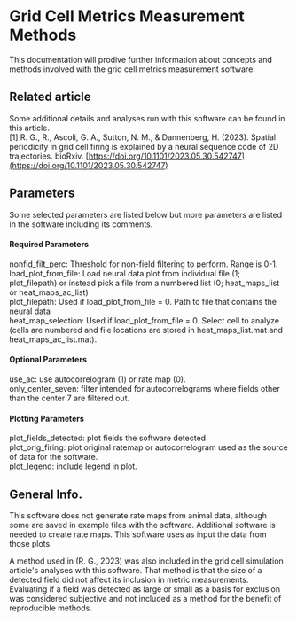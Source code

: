 Grid Cell Metrics Measurement Methods
=====================================

This documentation will prodive further information about concepts and methods involved with the grid cell metrics measurement software.

## Related article
Some additional details and analyses run with this software can be found in this article.
<br>\[1\] R. G., R., Ascoli, G. A., Sutton, N. M., & Dannenberg, H. (2023). Spatial periodicity in grid cell firing is explained by a neural sequence code of 2D trajectories. bioRxiv. [https://doi.org/10.1101/2023.05.30.542747](https://doi.org/10.1101/2023.05.30.542747)

## Parameters
Some selected parameters are listed below but more parameters are listed in the software including its comments.

#### Required Parameters
nonfld_filt_perc: Threshold for non-field filtering to perform. Range is 0-1.
<br>load_plot_from_file: Load neural data plot from individual file (1; plot_filepath) or instead pick a file from a numbered list (0; heat_maps_list or heat_maps_ac_list)
<br>plot_filepath: Used if load_plot_from_file = 0. Path to file that contains the neural data
<br>heat_map_selection: Used if load_plot_from_file = 0. Select cell to analyze (cells are numbered and file locations are stored in heat_maps_list.mat and heat_maps_ac_list.mat).

#### Optional Parameters
use_ac: use autocorrelogram (1) or rate map (0).
<br>only_center_seven: filter intended for autocorrelograms where fields other than the center 7 are filtered out.

#### Plotting Parameters
plot_fields_detected: plot fields the software detected.
<br>plot_orig_firing: plot original ratemap or autocorrelogram used as the source of data for the software.
<br>plot_legend: include legend in plot.

## General Info.
This software does not generate rate maps from animal data, although some are saved in example files with the software. Additional software is needed to create rate maps. This software uses as input the data from those plots.

A method used in (R. G., 2023) was also included in the grid cell simulation article's analyses with this software. That method is that the size of a detected field did not affect its inclusion in metric measurements. Evaluating if a field was detected as large or small as a basis for exclusion was considered subjective and not included as a method for the benefit of reproducible methods.